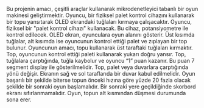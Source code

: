 Bu projenin amacı, çeşitli araçlar kullanarak mikrodenetleyici tabanlı bir oyun makinesi
geliştirmektir.
Oyuncu, bir fiziksel palet kontrol cihazını kullanarak bir topu yansıtarak OLED
ekrandaki tuğlaları kırmaya çalışacaktır. Oyuncu, fiziksel bir "palet kontrol cihazı" kullanacak.
Bu cihaz, potansiyometre ile kontrol edilecek. OLED ekran, oyunculara oyun alanını gösterir.
Üst kısımda tuğlalar, alt kısımda ise oyuncunun kontrol ettiği palet ve zıplayan bir top bulunur.
Oyuncunun amacı, topu kullanarak üst taraftaki tuğlaları kırmaktır. Top, oyuncunun kontrol
ettiği paleti kullanarak yukarı doğru yansır. Top, tuğlalara çarptığında, tuğla kaybolur ve
oyuncu “1” puan kazanır. Bu puan 7 segment display ile gösterilmelidir. Top, palet veya
duvarlara çarptığında yönü değişir. Ekranın sağ ve sol taraflarıda bir duvar kabul edilmelidir.
Oyun başarılı bir şekilde biterse topun önceki hızına göre yüzde 20 fazla olacak şekilde bir
sonraki oyun başlamalıdır. Bir sonraki yere geçildiğinde skorbord ekranı sıfırlanmamalıdır.
Oyun, topun alt kısmından düşmesi durumunda sona erer.
